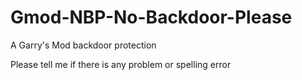 # Gmod-NBP-No-Backdoor-Please
A Garry's Mod backdoor protection


Please tell me if there is any problem or spelling error

